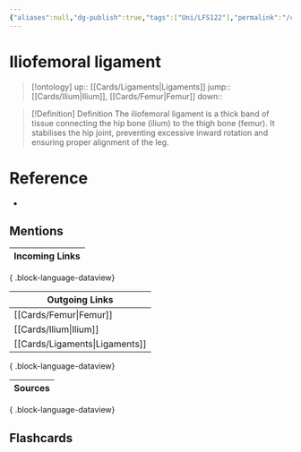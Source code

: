 ```yaml
---
{"aliases":null,"dg-publish":true,"tags":["Uni/LFS122"],"permalink":"/cards/iliofemoral-ligament/","dgPassFrontmatter":true}
---
```


# Iliofemoral ligament

> [!ontology]
> up:: [[Cards/Ligaments\|Ligaments]]
> jump:: [[Cards/Ilium\|Ilium]], [[Cards/Femur\|Femur]]
> down:: 

> [!Definition] Definition
> The iliofemoral ligament is a thick band of tissue connecting the hip bone (ilium) to the thigh bone (femur). It stabilises the hip joint, preventing excessive inward rotation and ensuring proper alignment of the leg.

# Reference

- 

## Mentions

| Incoming Links |
| -------------- |

{ .block-language-dataview}

| Outgoing Links                    |
| --------------------------------- |
| [[Cards/Femur\|Femur]]         |
| [[Cards/Ilium\|Ilium]]         |
| [[Cards/Ligaments\|Ligaments]] |

{ .block-language-dataview}

| Sources |
| ------- |

{ .block-language-dataview}

## Flashcards